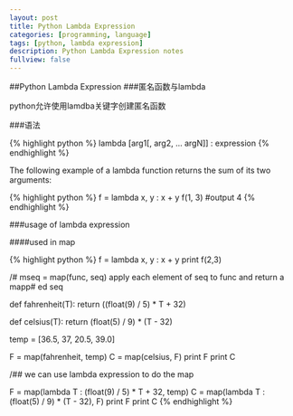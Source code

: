 ```yaml
---
layout: post
title: Python Lambda Expression
categories: [programming, language]
tags: [python, lambda expression]
description: Python Lambda Expression notes
fullview: false
---
```


##Python Lambda Expression
###匿名函数与lambda

python允许使用lamdba关键字创建匿名函数

###语法

{% highlight python %}
lambda [arg1[, arg2, ... argN]] : expression
{% endhighlight %}

The following example of a lambda function returns the sum of its two arguments:

{% highlight python %}
f = lambda x, y : x + y
f(1, 3)
\#output 4
{% endhighlight %}

###usage of lambda expression

####used in map

{% highlight python %}
f = lambda x, y : x + y
print f(2,3)

/# mseq = map(func, seq)  apply each element of seq to func and return a mapp# ed seq

def fahrenheit(T):
    return ((float(9) / 5) * T + 32)

def celsius(T):
    return (float(5) / 9) * (T - 32)
 
temp = [36.5, 37, 20.5, 39.0]

F =  map(fahrenheit, temp)
C =  map(celsius, F)
print F
print C

/## we can use lambda expression to do the map

F = map(lambda T : (float(9) / 5) * T + 32, temp)
C = map(lambda T : (float(5) / 9) * (T - 32), F)
print F
print C
{% endhighlight %}